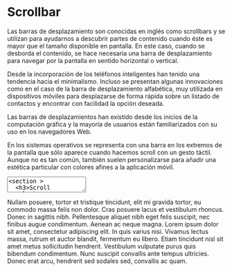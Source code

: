 # Scrollbar

Las barras de desplazamiento son conocidas en inglés como scrollbars y se utilizan para ayudarnos a descubrir partes de contenido cuando éste es mayor que el tamaño disponible en pantalla. En este caso, cuando se desborda el contenido, se hace necesaria una barra de desplazamiento para navegar por la pantalla en sentido horizontal o vertical. 

Desde la incorporación de los teléfonos inteligentes han tenido una tendencia hacia el minimalismo. Incluso se presentan algunas innovaciones como en el caso de la barra de desplazamiento alfabética, muy utilizada en dispositivos móviles para desplazarse de forma rápida sobre un listado de contactos y encontrar con facilidad la opción deseada.

Las barras de desplazamientos han existido desde los inicios de la computación gráfica y la mayoría de usuarios están familiarizados con su uso en los navegadores Web. 

En los sistemas operativos se representa con una barra en los extremos de la pantalla que sólo aparece cuando hacemos scroll con un gesto táctil. Aunque no es tan común, también suelen personalizarse para añadir una estética particular con colores afines a la aplicación móvil.

<textarea code-editor="mixed" code-result-size="350">
<section >
  <h3>Scroll panel</h3>
  <p>
    Sed ut perspiciatis unde omnis iste natus error sit voluptatem accusantium
    doloremque laudantium, totam rem aperiam, eaque ipsa quae ab illo inventore
    veritatis et quasi architecto beatae vitae dicta sunt explicabo. Nemo enim
    ipsam voluptatem quia voluptas sit aspernatur aut odit aut fugit, sed quia
    consequuntur magni dolores eos qui ratione voluptatem sequi nesciunt. Neque
    porro quisquam est, qui dolorem ipsum quia dolor sit amet, consectetur, adipisci
    velit, sed quia non numquam eius modi tempora incidunt ut labore et dolore magnam
    aliquam quaerat voluptatem. Ut enim ad minima veniam, quis nostrum exercitationem
    ullam corporis suscipit laboriosam, nisi ut aliquid ex ea commodi consequatur?
    Quis autem vel eum iure reprehenderit qui in ea voluptate velit esse quam nihil
    molestiae consequatur, vel illum qui dolorem eum fugiat quo voluptas nulla pariatur?
  </p>
  <p>
    But I must explain to you how all this mistaken idea of denouncing pleasure and
    praising pain was born and I will give you a complete account of the system, and expound
    the actual teachings of the great explorer of the truth, the master-builder of human
    happiness. No one rejects, dislikes, or avoids pleasure itself, because it is pleasure,
    but because those who do not know how to pursue pleasure rationally encounter consequences
    that are extremely painful. Nor again is there anyone who loves or pursues or desires to
    obtain pain of itself, because it is pain, but because occasionally circumstances occur
    in which toil and pain can procure him some great pleasure. To take a trivial example,
    which of us ever undertakes laborious physical exercise, except to obtain some advantage
    from it? But who has any right to find fault with a man who chooses to enjoy a pleasure
    that has no annoying consequences, or one who avoids a pain that produces no resultant
    pleasure?
  </p>
</section>
</textarea>

Nullam posuere, tortor et tristique tincidunt, elit mi gravida tortor, eu commodo massa felis non dolor. Cras posuere lacus et vestibulum rhoncus. Donec in sagittis nibh. Pellentesque aliquet nibh eget felis suscipit, nec finibus augue condimentum. Aenean ac neque magna. Lorem ipsum dolor sit amet, consectetur adipiscing elit. In quis varius nisi. Vivamus lectus massa, rutrum et auctor blandit, fermentum eu libero. Etiam tincidunt nisl sit amet metus sollicitudin hendrerit. Vestibulum vulputate purus quis bibendum condimentum. Nunc suscipit convallis ante tempus ultricies. Donec erat arcu, hendrerit sed sodales sed, convallis ac quam.